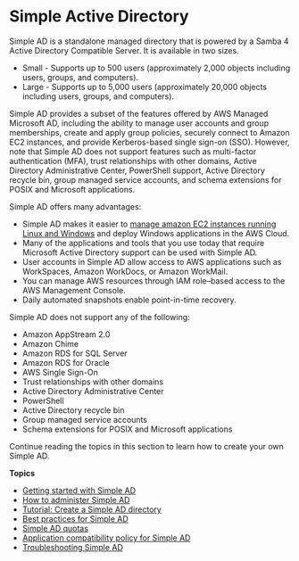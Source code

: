 # Simple Active Directory<a name="directory_simple_ad"></a>

Simple AD is a standalone managed directory that is powered by a Samba 4 Active Directory Compatible Server\. It is available in two sizes\.
+ Small \- Supports up to 500 users \(approximately 2,000 objects including users, groups, and computers\)\.
+ Large \- Supports up to 5,000 users \(approximately 20,000 objects including users, groups, and computers\)\.

Simple AD provides a subset of the features offered by AWS Managed Microsoft AD, including the ability to manage user accounts and group memberships, create and apply group policies, securely connect to Amazon EC2 instances, and provide Kerberos\-based single sign\-on \(SSO\)\. However, note that Simple AD does not support features such as multi\-factor authentication \(MFA\), trust relationships with other domains, Active Directory Administrative Center, PowerShell support, Active Directory recycle bin, group managed service accounts, and schema extensions for POSIX and Microsoft applications\.

Simple AD offers many advantages:
+ Simple AD makes it easier to [manage amazon EC2 instances running Linux and Windows](https://docs.aws.amazon.com/directoryservice/latest/admin-guide/simple_ad_join_instance.html) and deploy Windows applications in the AWS Cloud\.
+ Many of the applications and tools that you use today that require Microsoft Active Directory support can be used with Simple AD\.
+ User accounts in Simple AD allow access to AWS applications such as WorkSpaces, Amazon WorkDocs, or Amazon WorkMail\.
+ You can manage AWS resources through IAM role–based access to the AWS Management Console\.
+ Daily automated snapshots enable point\-in\-time recovery\.

Simple AD does not support any of the following:
+ Amazon AppStream 2\.0
+ Amazon Chime
+ Amazon RDS for SQL Server
+ Amazon RDS for Oracle
+ AWS Single Sign\-On
+ Trust relationships with other domains
+ Active Directory Administrative Center
+ PowerShell
+ Active Directory recycle bin
+ Group managed service accounts
+ Schema extensions for POSIX and Microsoft applications

Continue reading the topics in this section to learn how to create your own Simple AD\.

**Topics**
+ [Getting started with Simple AD](simple_ad_getting_started.md)
+ [How to administer Simple AD](simple_ad_how_to.md)
+ [Tutorial: Create a Simple AD directory](simple_ad_tutorial_create.md)
+ [Best practices for Simple AD](simple_ad_best_practices.md)
+ [Simple AD quotas](simple_ad_limits.md)
+ [Application compatibility policy for Simple AD](simple_ad_app_compatibility.md)
+ [Troubleshooting Simple AD](simple_ad_troubleshooting.md)